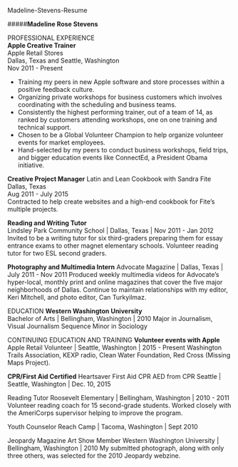 Madeline-Stevens-Resume

#####**Madeline Rose Stevens**

PROFESSIONAL EXPERIENCE  
**Apple Creative Trainer**  
Apple Retail Stores     
Dallas, Texas and Seattle, Washington  
Nov 2011 - Present   
* Training my peers in new Apple software and store processes within a positive feedback culture.
* Organizing private workshops for business customers which involves coordinating with the scheduling and business teams.
* Consistently the highest performing trainer, out of a team of 14, as ranked by customers attending workshops, one on one training and technical support.
* Chosen to be a Global Volunteer Champion to help organize volunteer events for market employees.  
* Hand-selected by my peers to conduct business workshops, field trips, and bigger education events like ConnectEd, a President Obama initiative.  

**Creative Project Manager** 
Latin and Lean Cookbook with Sandra Fite  
Dallas, Texas   
Aug 2011 - July 2015  
Contracted to help create websites and a high-end cookbook for Fite’s multiple projects.  

**Reading and Writing Tutor**  
Lindsley Park Community School   |   Dallas, Texas   |   Nov 2011 - Jan 2012
Invited to be a writing tutor for six third-graders preparing them for essay entrance exams to other magnet elementary schools.
Volunteer reading tutor for two ESL second graders.

**Photography and Multimedia Intern**
Advocate Magazine   |   Dallas, Texas   |   July 2011 - Nov 2011
Produced weekly multimedia videos for Advocate’s hyper-local, monthly print and online magazines that cover the five major neighborhoods of Dallas.
Continue to maintain relationships with my editor, Keri Mitchell, and photo editor, Can Turkyilmaz.

EDUCATION
**Western Washington University**  
Bachelor of Arts   |   Bellingham, Washington   |   2010
Major in Journalism, Visual Journalism Sequence
Minor in Sociology

CONTINUING EDUCATION AND TRAINING
**Volunteer events with Apple** 
Apple Retail Volunteer  |   Seattle, Washington   |   2015 - Present 
Washington Trails Association, KEXP radio, Clean Water Foundation, Red Cross (Missing Maps Project). 

**CPR/First Aid Certified**
Heartsaver First Aid CPR AED from CPR Seattle  |   Seattle, Washington   |   Dec. 10, 2015

Reading Tutor
Roosevelt Elementary   |   Bellingham, Washington   |   2010 - 2011
Volunteer reading coach for 15 second-grade students.
Worked closely with the AmeriCorps supervisor helping to improve the program.

Youth Counselor
Reach Camp   |   Tacoma, Washington   |   Sept 2010

Jeopardy Magazine Art Show Member
Western Washington University   |    Bellingham, Washington   |   2010
My submitted photograph, along with only three others, was selected for the 2010 Jeopardy webzine.
